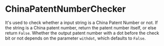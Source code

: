 # ChinaPatentNumberChecker
It's used to check whether a input string is a China Patent Number or not.
If the string is a China patent number, return the patent number itself, or else return `False`.
Whether the output patent number with a dot before the check bit or not depends on the parameter `withdot`, which defaults to `False`.
